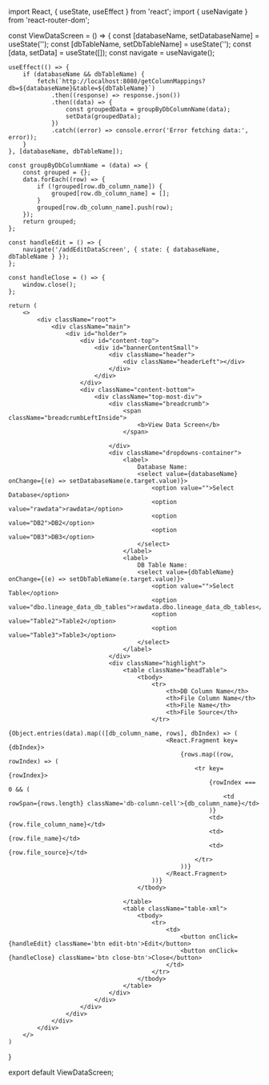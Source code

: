 import React, { useState, useEffect } from 'react';
import { useNavigate } from 'react-router-dom';


const ViewDataScreen = () => {
    const [databaseName, setDatabaseName] = useState('');
    const [dbTableName, setDbTableName] = useState('');
    const [data, setData] = useState([]);
    const navigate = useNavigate();

    useEffect(() => {
        if (databaseName && dbTableName) {
            fetch(`http://localhost:8080/getColumnMappings?db=${databaseName}&table=${dbTableName}`)
                .then((response) => response.json())
                .then((data) => {
                    const groupedData = groupByDbColumnName(data);
                    setData(groupedData);
                })
                .catch((error) => console.error('Error fetching data:', error));
        }
    }, [databaseName, dbTableName]);

    const groupByDbColumnName = (data) => {
        const grouped = {};
        data.forEach((row) => {
            if (!grouped[row.db_column_name]) {
                grouped[row.db_column_name] = [];
            }
            grouped[row.db_column_name].push(row);
        });
        return grouped;
    };

    const handleEdit = () => {
        navigate('/addEditDataScreen', { state: { databaseName, dbTableName } });
    };

    const handleClose = () => {
        window.close();
    };

    return (
        <>
            <div className="root">
                <div className="main">
                    <div id="holder">
                        <div id="content-top">
                            <div id="bannerContentSmall">
                                <div className="header">
                                    <div className="headerLeft"></div>
                                </div>
                            </div>
                        </div>
                        <div className="content-bottom">
                            <div className="top-most-div">
                                <div className="breadcrumb">
                                    <span className="breadcrumbLeftInside">
                                        <b>View Data Screen</b>
                                    </span>

                                </div>
                                <div className="dropdowns-container">
                                    <label>
                                        Database Name:
                                        <select value={databaseName} onChange={(e) => setDatabaseName(e.target.value)}>
                                            <option value="">Select Database</option>
                                            <option value="rawdata">rawdata</option>
                                            <option value="DB2">DB2</option>
                                            <option value="DB3">DB3</option>
                                        </select>
                                    </label>
                                    <label>
                                        DB Table Name:
                                        <select value={dbTableName} onChange={(e) => setDbTableName(e.target.value)}>
                                            <option value="">Select Table</option>
                                            <option value="dbo.lineage_data_db_tables">rawdata.dbo.lineage_data_db_tables</option>
                                            <option value="Table2">Table2</option>
                                            <option value="Table3">Table3</option>
                                        </select>
                                    </label>
                                </div>
                                <div className="highlight">
                                    <table className="headTable">
                                        <tbody>
                                            <tr>
                                                <th>DB Column Name</th>
                                                <th>File Column Name</th>
                                                <th>File Name</th>
                                                <th>File Source</th>
                                            </tr>
                                            {Object.entries(data).map(([db_column_name, rows], dbIndex) => (
                                                <React.Fragment key={dbIndex}>
                                                    {rows.map((row, rowIndex) => (
                                                        <tr key={rowIndex}>
                                                            {rowIndex === 0 && (
                                                                <td rowSpan={rows.length} className='db-column-cell'>{db_column_name}</td>
                                                            )}
                                                            <td>{row.file_column_name}</td>
                                                            <td>{row.file_name}</td>
                                                            <td>{row.file_source}</td>
                                                        </tr>
                                                    ))}
                                                </React.Fragment>
                                            ))}
                                        </tbody>

                                    </table>
                                    <table className="table-xml">
                                        <tbody>
                                            <tr>
                                                <td>
                                                    <button onClick={handleEdit} className='btn edit-btn'>Edit</button>
                                                    <button onClick={handleClose} className='btn close-btn'>Close</button>
                                                </td>
                                            </tr>
                                        </tbody>
                                    </table>
                                </div>
                            </div>
                        </div>
                    </div>
                </div>
            </div>
        </>
    )
}

export default ViewDataScreen;
